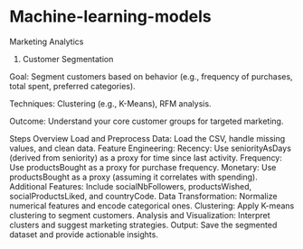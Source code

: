 # Machine-learning-models
Marketing Analytics
 1. Customer Segmentation

Goal: Segment customers based on behavior (e.g., frequency of purchases, total spent, preferred categories).

Techniques: Clustering (e.g., K-Means), RFM analysis.

Outcome: Understand your core customer groups for targeted marketing.

Steps Overview
Load and Preprocess Data: Load the CSV, handle missing values, and clean data.
Feature Engineering:
Recency: Use seniorityAsDays (derived from seniority) as a proxy for time since last activity.
Frequency: Use productsBought as a proxy for purchase frequency.
Monetary: Use productsBought as a proxy (assuming it correlates with spending).
Additional Features: Include socialNbFollowers, productsWished, socialProductsLiked, and countryCode.
Data Transformation: Normalize numerical features and encode categorical ones.
Clustering: Apply K-means clustering to segment customers.
Analysis and Visualization: Interpret clusters and suggest marketing strategies.
Output: Save the segmented dataset and provide actionable insights.
